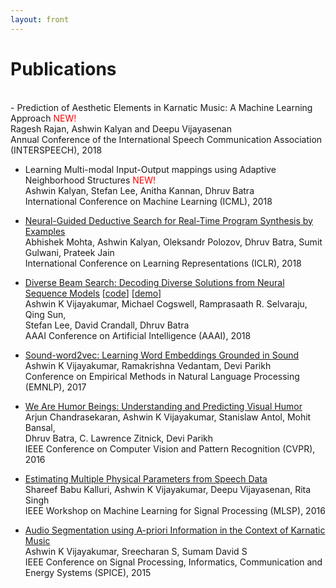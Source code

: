 ```yaml
---
layout: front
---
```


# Publications
<br>
- Prediction of Aesthetic Elements in Karnatic Music: A Machine Learning Approach <font color="red">NEW!</font> <br> 
Ragesh Rajan, Ashwin Kalyan and Deepu Vijayasenan <br>
Annual Conference of the International Speech Communication Association (INTERSPEECH), 2018 <br> 

- Learning Multi-modal Input-Output mappings using Adaptive Neighborhood Structures <font color="red">NEW!</font> <br>
Ashwin Kalyan, Stefan Lee, Anitha Kannan, Dhruv Batra <br>
International Conference on Machine Learning (ICML), 2018 <br>

- [Neural-Guided Deductive Search for Real-Time Program Synthesis by Examples](https://www.microsoft.com/en-us/research/publication/neural-guided-deductive-search-real-time-program-synthesis-examples/) <br>
Abhishek Mohta, Ashwin Kalyan, Oleksandr Polozov, Dhruv Batra, Sumit Gulwani, Prateek Jain  <br>
International Conference on Learning Representations (ICLR), 2018 <br>

- [Diverse Beam Search: Decoding Diverse Solutions from Neural Sequence Models](https://arxiv.org/abs/1610.02424) [[code](https://github.com/ashwinkalyan/dbs)] [[demo](http://dbs.cloudcv.org)] <br>
Ashwin K Vijayakumar, Michael Cogswell, Ramprasaath R. Selvaraju, Qing Sun, <br> Stefan Lee, David Crandall, Dhruv Batra  <br>
AAAI Conference on Artificial Intelligence (AAAI), 2018 <br> 

- [Sound-word2vec: Learning Word Embeddings Grounded in Sound](https://arxiv.org/abs/1703.01720) <br>
Ashwin K Vijayakumar, Ramakrishna Vedantam, Devi Parikh <br> 
Conference on Empirical Methods in Natural Language Processing (EMNLP), 2017 <br> 

- [We Are Humor Beings: Understanding and Predicting Visual Humor](http://arxiv.org/abs/1512.04407) <br>
Arjun Chandrasekaran, Ashwin K Vijayakumar, Stanislaw Antol, Mohit Bansal, <br>
Dhruv Batra, C. Lawrence Zitnick, Devi Parikh <br>
IEEE Conference on Computer Vision and Pattern Recognition (CVPR), 2016 <br> 

- [Estimating Multiple Physical Parameters from Speech Data](http://ieeexplore.ieee.org/document/7738873/) <br>
Shareef Babu Kalluri, Ashwin K Vijayakumar, Deepu Vijayasenan, Rita Singh <br>
IEEE Workshop on Machine Learning for Signal Processing (MLSP), 2016 <br> 

- [Audio Segmentation using A-priori Information in the Context of Karnatic Music](http://ieeexplore.ieee.org/document/7091550/) <br>
Ashwin K Vijayakumar, Sreecharan S, Sumam David S <br>
IEEE Conference on Signal Processing, Informatics, Communication and Energy Systems (SPICE), 2015 <br>

